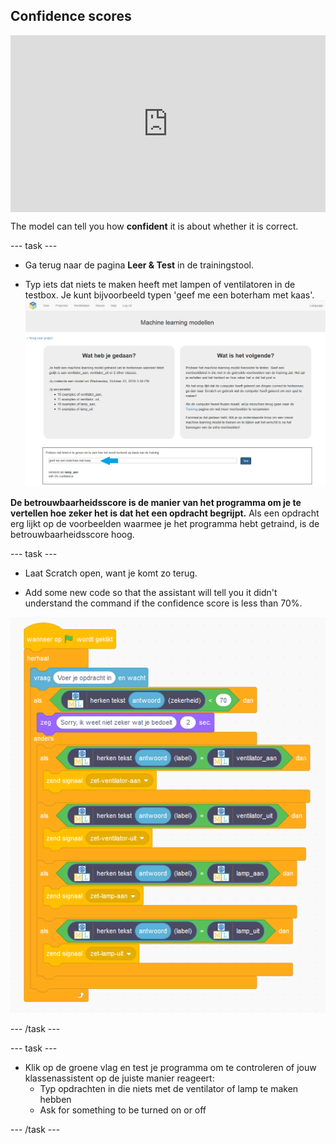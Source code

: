 ## Confidence scores

<html>
  <div style="position: relative; overflow: hidden; padding-top: 56.25%;">
    <iframe style="position: absolute; top: 0; left: 0; right: 0; width: 100%; height: 100%; border: none;" src="https://www.youtube.com/embed/ZvRBzkMUDlM?rel=0&cc_load_policy=1" allowfullscreen allow="accelerometer; autoplay; clipboard-write; encrypted-media; gyroscope; picture-in-picture; web-share"></iframe>
  </div>
</html>

The model can tell you how **confident** it is about whether it is correct.

\--- task ---

- Ga terug naar de pagina **Leer & Test** in de trainingstool.

- Typ iets dat niets te maken heeft met lampen of ventilatoren in de testbox. Je kunt bijvoorbeeld typen 'geef me een boterham met kaas'.
  ![Resultaat van het invoeren van "geef me een boterham met kaas" is lamp aan met 3% vertrouwen](images/cheese-sandwich-annotated.png)

**De betrouwbaarheidsscore is de manier van het programma om je te vertellen hoe zeker het is dat het een opdracht begrijpt.** Als een opdracht erg lijkt op de voorbeelden waarmee je het programma hebt getraind, is de betrouwbaarheidsscore hoog.

\--- task ---

- Laat Scratch open, want je komt zo terug.

- Add some new code so that the assistant will tell you it didn't understand the command if the confidence score is less than 70%.

![New Scratch code: If recognise text (answer) confidence < 70, say 'Sorry I didn't understand that' for 2 seconds](images/code-with-confidence.png)

\--- /task ---

\--- task ---

- Klik op de groene vlag en test je programma om te controleren of jouw klassenassistent op de juiste manier reageert:
  - Typ opdrachten in die niets met de ventilator of lamp te maken hebben
  - Ask for something to be turned on or off

\--- /task ---
